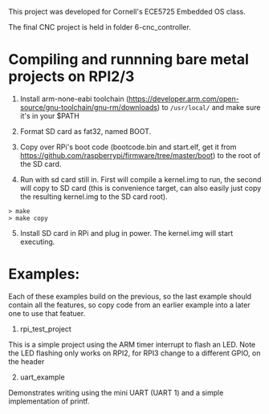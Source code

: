 This project was developed for Cornell's ECE5725 Embedded OS class. 

The final CNC project is held in folder 6-cnc_controller.



# Compiling and runnning bare metal projects on RPI2/3

1. Install arm-none-eabi toolchain (https://developer.arm.com/open-source/gnu-toolchain/gnu-rm/downloads) to `/usr/local/` and make sure it's in your $PATH 

2. Format SD card as fat32, named BOOT.

3. Copy over RPi's boot code (bootcode.bin and start.elf, get it from https://github.com/raspberrypi/firmware/tree/master/boot) to the root of the SD card. 

4. Run with sd card still in. First will compile a kernel.img to run, the second will copy to SD card (this is convenience target, can also easily just copy the resulting kernel.img to the SD card root).
```
> make
> make copy
```
5. Install SD card in RPi and plug in power. The kernel.img will start executing. 

# Examples:

Each of these examples build on the previous, so the last example should contain all the features, so copy code from an earlier example into a later one to use that featuer. 

1. rpi_test_project
    
This is a simple project using the ARM timer interrupt to flash an LED. Note the LED flashing only works on RPI2, for RPI3 change to a different GPIO, on the header 

2. uart_example

Demonstrates writing using the mini UART (UART 1) and a simple implementation of printf. 

